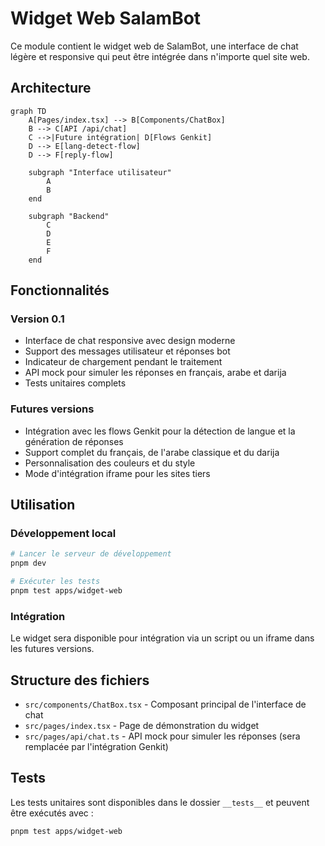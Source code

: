 # Widget Web SalamBot

Ce module contient le widget web de SalamBot, une interface de chat légère et responsive qui peut être intégrée dans n'importe quel site web.

## Architecture

```mermaid
graph TD
    A[Pages/index.tsx] --> B[Components/ChatBox]
    B --> C[API /api/chat]
    C -->|Future intégration| D[Flows Genkit]
    D --> E[lang-detect-flow]
    D --> F[reply-flow]

    subgraph "Interface utilisateur"
        A
        B
    end

    subgraph "Backend"
        C
        D
        E
        F
    end
```

## Fonctionnalités

### Version 0.1

- Interface de chat responsive avec design moderne
- Support des messages utilisateur et réponses bot
- Indicateur de chargement pendant le traitement
- API mock pour simuler les réponses en français, arabe et darija
- Tests unitaires complets

### Futures versions

- Intégration avec les flows Genkit pour la détection de langue et la génération de réponses
- Support complet du français, de l'arabe classique et du darija
- Personnalisation des couleurs et du style
- Mode d'intégration iframe pour les sites tiers

## Utilisation

### Développement local

```bash
# Lancer le serveur de développement
pnpm dev

# Exécuter les tests
pnpm test apps/widget-web
```

### Intégration

Le widget sera disponible pour intégration via un script ou un iframe dans les futures versions.

## Structure des fichiers

- `src/components/ChatBox.tsx` - Composant principal de l'interface de chat
- `src/pages/index.tsx` - Page de démonstration du widget
- `src/pages/api/chat.ts` - API mock pour simuler les réponses (sera remplacée par l'intégration Genkit)

## Tests

Les tests unitaires sont disponibles dans le dossier `__tests__` et peuvent être exécutés avec :

```bash
pnpm test apps/widget-web
```
